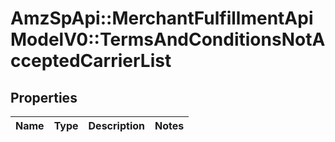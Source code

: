 # AmzSpApi::MerchantFulfillmentApiModelV0::TermsAndConditionsNotAcceptedCarrierList

## Properties
Name | Type | Description | Notes
------------ | ------------- | ------------- | -------------

